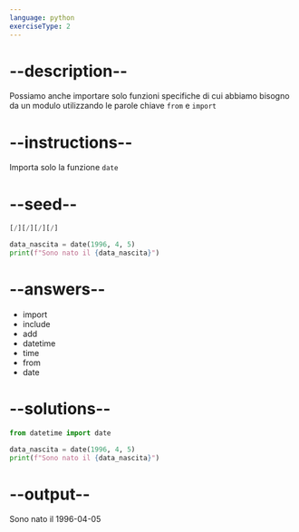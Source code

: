 ```yaml
---
language: python
exerciseType: 2
---
```


# --description--

Possiamo anche importare solo funzioni specifiche di cui abbiamo bisogno da un modulo utilizzando le parole chiave `from` e `import`

# --instructions--

Importa solo la funzione `date`

# --seed--

```python
[/][/][/][/]

data_nascita = date(1996, 4, 5)
print(f"Sono nato il {data_nascita}")
```

# --answers--

- import 
- include 
- add 
- datetime 
- time 
- from 
- date

# --solutions--

```python
from datetime import date

data_nascita = date(1996, 4, 5)
print(f"Sono nato il {data_nascita}")
```

# --output--

Sono nato il 1996-04-05
